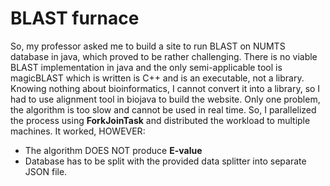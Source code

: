 # BLAST furnace
So, my professor asked me to build a site to run BLAST on NUMTS database in java, which proved to be rather challenging.
There is no viable BLAST implementation in java and the only semi-applicable tool is magicBLAST which is written is C++ and is an executable, not a library. Knowing nothing about bioinformatics, I cannot convert it into a library, so I had to use alignment tool in biojava to build the website. Only one problem, the algorithm is too slow and cannot be used in real time. So, I parallelized the process using **ForkJoinTask** and distributed the workload to multiple machines. It worked, HOWEVER:

 - The algorithm DOES NOT produce **E-value**
 - Database has to be split with the provided data splitter  into separate JSON file.
 
 
